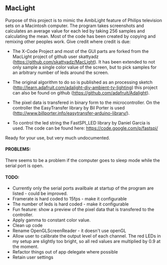 MacLight
--------------
Purpose of this project is to mimic the AmbiLight feature of Philips television sets on a Macintosh computer. The program takes screenshots and calculates an average value for each led by taking 256 samples and calculating the mean. Most of the code has been created by copying and remixing other peoples work. Give credit where credit is due:

* The X-Code Project and most of the GUI parts are forked from the MacLight project of github user skattyadz (https://github.com/skattyadz/MacLight). It has been extended to not only sample a single color value of the screen, but to pick samples for an arbitrary number of leds around the screen.

* The original algorithm to do so is published as an processing sketch (http://learn.adafruit.com/adalight-diy-ambient-tv-lighting) this project can also be found on github (https://github.com/adafruit/Adalight).

* The pixel data is transfered in binary form to the microcontroller. On the controller the EasyTransfer library by Bil Porter is used (http://www.billporter.info/easytransfer-arduino-library/).

* To control the led string the FastSPI_LED library by Daniel Garcia is used. The code can be found here: https://code.google.com/p/fastspi/

Ready for your use, but very much undocumented.

#### PROBLEMS:
There seems to be a problem if the computer goes to sleep mode while the serial port is open.

#### TODO:
* Currently only the serial ports availbale at startup of the program are listed - could be improved.
* Framerate is hard coded to 15fps - make it configurable
* The number of leds is hard coded - make it configurable
* Fun feature: show a preview of the pixel data that is transfered to the controller.
* Apply gamma to constant color value.
* Clean up code
* Rename OpenGLScreenReader - it doesn't use openGL
* Allow user to calibrate the output level of each channel. The red LEDs in my setup are slightly too bright, so all red values are multiplied by 0.9 at the moment.
* Refactor things out of app delegate where possible
* Retain user settings